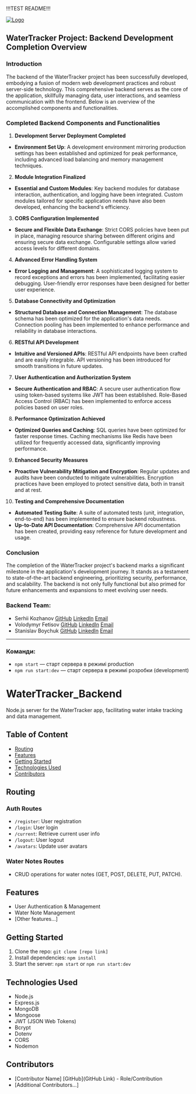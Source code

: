 !!!TEST README!!!

<a href="${BASE_URL}"><img src="https://yanlozovskyi.github.io/water-tracker/assets/Logo-890d13ba.png" alt="Logo"></a>

## WaterTracker Project: Backend Development Completion Overview

### Introduction

The backend of the WaterTracker project has been successfully developed, embodying a fusion of modern web development practices and robust server-side technology. This comprehensive backend serves as the core of the application, skillfully managing data, user interactions, and seamless communication with the frontend. Below is an overview of the accomplished components and functionalities.

### Completed Backend Components and Functionalities

1. **Development Server Deployment Completed**

- **Environment Set Up**: A development environment mirroring production settings has been established and optimized for peak performance, including advanced load balancing and memory management techniques.

2. **Module Integration Finalized**

- **Essential and Custom Modules**: Key backend modules for database interaction, authentication, and logging have been integrated. Custom modules tailored for specific application needs have also been developed, enhancing the backend's efficiency.

3. **CORS Configuration Implemented**

- **Secure and Flexible Data Exchange**: Strict CORS policies have been put in place, managing resource sharing between different origins and ensuring secure data exchange. Configurable settings allow varied access levels for different domains.

4. **Advanced Error Handling System**

- **Error Logging and Management**: A sophisticated logging system to record exceptions and errors has been implemented, facilitating easier debugging. User-friendly error responses have been designed for better user experience.

5. **Database Connectivity and Optimization**

- **Structured Database and Connection Management**: The database schema has been optimized for the application's data needs. Connection pooling has been implemented to enhance performance and reliability in database interactions.

6. **RESTful API Development**

- **Intuitive and Versioned APIs**: RESTful API endpoints have been crafted and are easily integrable. API versioning has been introduced for smooth transitions in future updates.

7. **User Authentication and Authorization System**

- **Secure Authentication and RBAC**: A secure user authentication flow using token-based systems like JWT has been established. Role-Based Access Control (RBAC) has been implemented to enforce access policies based on user roles.

8. **Performance Optimization Achieved**

- **Optimized Queries and Caching**: SQL queries have been optimized for faster response times. Caching mechanisms like Redis have been utilized for frequently accessed data, significantly improving performance.

9. **Enhanced Security Measures**

- **Proactive Vulnerability Mitigation and Encryption**: Regular updates and audits have been conducted to mitigate vulnerabilities. Encryption practices have been employed to protect sensitive data, both in transit and at rest.

10. **Testing and Comprehensive Documentation**

- **Automated Testing Suite**: A suite of automated tests (unit, integration, end-to-end) has been implemented to ensure backend robustness.
- **Up-to-Date API Documentation**: Comprehensive API documentation has been created, providing easy reference for future development and usage.

### Conclusion

The completion of the WaterTracker project's backend marks a significant milestone in the application's development journey. It stands as a testament to state-of-the-art backend engineering, prioritizing security, performance, and scalability. The backend is not only fully functional but also primed for future enhancements and expansions to meet evolving user needs.

### Backend Team:

- Serhii Kozhanov [GitHub](https://github.com/LIGHT131313) [LinkedIn](https://www.linkedin.com/in/serhii-kozhanov/) [Email](mailto:131313light@gmail.com)
- Volodymyr Fetisov [GitHub](https://github.com/Fetivol) [LinkedIn](https://www.linkedin.com/in/volodymyr-fetisov-7aa069173) [Email](mailto:Fetisowova@gmail.com)
- Stanislav Boychuk [GitHub](https://github.com/Fasten-belts) [LinkedIn](https://www.linkedin.com/in/stanislav-boychuk) [Email](mailto:boychukstanislav@gmail.com)

---

### Команди:

- `npm start` &mdash; старт сервера в режимі production
- `npm run start:dev` &mdash; старт сервера в режимі розробки (development)

# WaterTracker_Backend

Node.js server for the WaterTracker app, facilitating water intake tracking and data management.

## Table of Content

- [Routing](#routing)
- [Features](#features)
- [Getting Started](#getting-started)
- [Technologies Used](#technologies-used)
- [Contributors](#contributors)

## Routing

### Auth Routes

- `/register`: User registration
- `/login`: User login
- `/current`: Retrieve current user info
- `/logout`: User logout
- `/avatars`: Update user avatars

### Water Notes Routes

- CRUD operations for water notes (GET, POST, DELETE, PUT, PATCH).

## Features

- User Authentication & Management
- Water Note Management
- [Other features...]

## Getting Started

1. Clone the repo: `git clone [repo link]`
2. Install dependencies: `npm install`
3. Start the server: `npm start` or `npm run start:dev`

## Technologies Used

- Node.js
- Express.js
- MongoDB
- Mongoose
- JWT (JSON Web Tokens)
- Bcrypt
- Dotenv
- CORS
- Nodemon

## Contributors

- [Contributor Name] [GitHub](GitHub Link) - Role/Contribution
- [Additional Contributors...]
